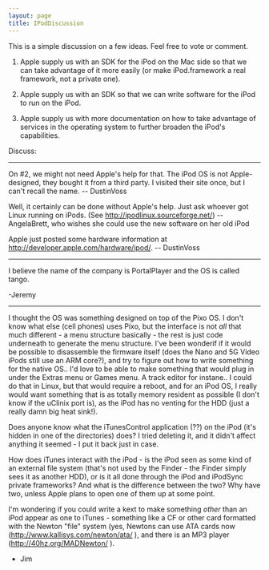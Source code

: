 ```yaml
---
layout: page
title: IPodDiscussion
---
```




This is a simple discussion on a few ideas. Feel free to vote or comment.

1. Apple supply us with an SDK for the iPod on the Mac side so that we can take advantage of it more easily (or make iPod.framework a real framework, not a private one).

2. Apple supply us with an SDK so that we can write software for the iPod to run on the iPod.

3. Apple supply us with more documentation on how to take advantage of services in  the operating system to further broaden the iPod's capabilities.

Discuss:

----

On #2, we might not need Apple's help for that. The iPod OS is not Apple-designed, they bought it from a third party. I visited their site once, but I can't recall the name. -- DustinVoss

Well, it certainly can be done without Apple's help. Just ask whoever got Linux running on iPods. (See http://ipodlinux.sourceforge.net/) -- AngelaBrett, who wishes she could use the new software on her old iPod

Apple just posted some hardware information at http://developer.apple.com/hardware/ipod/. -- DustinVoss

----

I believe the name of the company is PortalPlayer and the OS is called tango.  

-Jeremy

----

I thought the OS was something designed on top of the Pixo OS.  I don't know what else (cell phones) uses Pixo, but the interface is not *all* that much different - a menu structure basically - the rest is just code underneath to generate the menu structure.  I've been wonderif if it would be possible to disassemble the firmware itself (does the Nano and 5G Video iPods still use an ARM core?), and try to figure out how to write something for the native OS..  I'd love to be able to make something that would plug in under the Extras menu or Games menu.  A track editor for instane..  I could do that in Linux, but that would require a reboot, and for an iPod OS, I really would want something that is as totally memory resident as possible (I don't know if the uClinix port is), as the iPod has no venting for the HDD (just a really damn big heat sink!).

  Does anyone know what the iTunesControl application (??) on the iPod (it's hidden in one of the directories) does?  I tried deleting it, and it didn't affect anything it seemed - I put it back just in case.

  How does iTunes interact with the iPod - is the iPod seen as some kind of an external file system (that's not used by the Finder - the Finder simply sees it as another HDD), or is it all done through the iPod and iPodSync private frameworks?  And what is the difference between the two?  Why have two, unless Apple plans to open one of them up at some point.

  I'm wondering if you could write a kext to make something *other* than an iPod appear as one to iTunes - something like a CF or other card formatted with the Newton "file" system (yes, Newtons can use ATA cards now (http://www.kallisys.com/newton/ata/ ), and there is an MP3 player (http://40hz.org/MADNewton/ ).

- Jim

